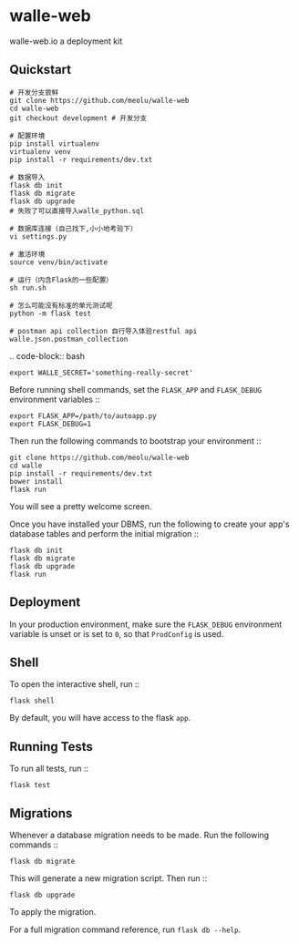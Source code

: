 # walle-web

walle-web.io a deployment kit


Quickstart
----------

```
# 开发分支尝鲜
git clone https://github.com/meolu/walle-web
cd walle-web
git checkout development # 开发分支

# 配置环境
pip install virtualenv
virtualenv venv
pip install -r requirements/dev.txt

# 数据导入
flask db init
flask db migrate
flask db upgrade
# 失败了可以直接导入walle_python.sql

# 数据库连接（自己找下,小小地考验下）
vi settings.py

# 激活环境
source venv/bin/activate

# 运行（内含Flask的一些配置）
sh run.sh

# 怎么可能没有标准的单元测试呢
python -m flask test

# postman api collection 自行导入体验restful api
walle.json.postman_collection

```

.. code-block:: bash

    export WALLE_SECRET='something-really-secret'

Before running shell commands, set the ``FLASK_APP`` and ``FLASK_DEBUG``
environment variables ::

    export FLASK_APP=/path/to/autoapp.py
    export FLASK_DEBUG=1

Then run the following commands to bootstrap your environment ::

    git clone https://github.com/meolu/walle-web
    cd walle
    pip install -r requirements/dev.txt
    bower install
    flask run

You will see a pretty welcome screen.

Once you have installed your DBMS, run the following to create your app's
database tables and perform the initial migration ::

    flask db init
    flask db migrate
    flask db upgrade
    flask run


Deployment
----------

In your production environment, make sure the ``FLASK_DEBUG`` environment
variable is unset or is set to ``0``, so that ``ProdConfig`` is used.


Shell
-----

To open the interactive shell, run ::

    flask shell

By default, you will have access to the flask ``app``.


Running Tests
-------------

To run all tests, run ::

    flask test


Migrations
----------

Whenever a database migration needs to be made. Run the following commands ::

    flask db migrate

This will generate a new migration script. Then run ::

    flask db upgrade

To apply the migration.

For a full migration command reference, run ``flask db --help``.
